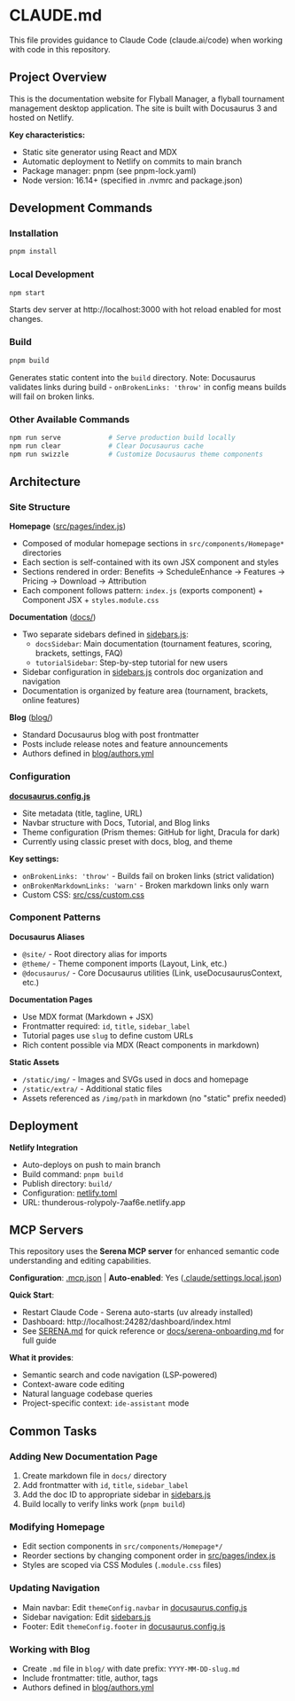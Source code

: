 # CLAUDE.md

This file provides guidance to Claude Code (claude.ai/code) when working with code in this repository.

## Project Overview

This is the documentation website for Flyball Manager, a flyball tournament management desktop application. The site is built with Docusaurus 3 and hosted on Netlify.

**Key characteristics:**
- Static site generator using React and MDX
- Automatic deployment to Netlify on commits to main branch
- Package manager: pnpm (see pnpm-lock.yaml)
- Node version: 16.14+ (specified in .nvmrc and package.json)

## Development Commands

### Installation
```bash
pnpm install
```

### Local Development
```bash
npm start
```
Starts dev server at http://localhost:3000 with hot reload enabled for most changes.

### Build
```bash
pnpm build
```
Generates static content into the `build` directory. Note: Docusaurus validates links during build - `onBrokenLinks: 'throw'` in config means builds will fail on broken links.

### Other Available Commands
```bash
npm run serve            # Serve production build locally
npm run clear            # Clear Docusaurus cache
npm run swizzle          # Customize Docusaurus theme components
```

## Architecture

### Site Structure

**Homepage** ([src/pages/index.js](src/pages/index.js))
- Composed of modular homepage sections in `src/components/Homepage*` directories
- Each section is self-contained with its own JSX component and styles
- Sections rendered in order: Benefits → ScheduleEnhance → Features → Pricing → Download → Attribution
- Each component follows pattern: `index.js` (exports component) + Component JSX + `styles.module.css`

**Documentation** ([docs/](docs/))
- Two separate sidebars defined in [sidebars.js](sidebars.js):
  - `docsSidebar`: Main documentation (tournament features, scoring, brackets, settings, FAQ)
  - `tutorialSidebar`: Step-by-step tutorial for new users
- Sidebar configuration in [sidebars.js](sidebars.js) controls doc organization and navigation
- Documentation is organized by feature area (tournament, brackets, online features)

**Blog** ([blog/](blog/))
- Standard Docusaurus blog with post frontmatter
- Posts include release notes and feature announcements
- Authors defined in [blog/authors.yml](blog/authors.yml)

### Configuration

**[docusaurus.config.js](docusaurus.config.js)**
- Site metadata (title, tagline, URL)
- Navbar structure with Docs, Tutorial, and Blog links
- Theme configuration (Prism themes: GitHub for light, Dracula for dark)
- Currently using classic preset with docs, blog, and theme

**Key settings:**
- `onBrokenLinks: 'throw'` - Builds fail on broken links (strict validation)
- `onBrokenMarkdownLinks: 'warn'` - Broken markdown links only warn
- Custom CSS: [src/css/custom.css](src/css/custom.css)

### Component Patterns

**Docusaurus Aliases**
- `@site/` - Root directory alias for imports
- `@theme/` - Theme component imports (Layout, Link, etc.)
- `@docusaurus/` - Core Docusaurus utilities (Link, useDocusaurusContext, etc.)

**Documentation Pages**
- Use MDX format (Markdown + JSX)
- Frontmatter required: `id`, `title`, `sidebar_label`
- Tutorial pages use `slug` to define custom URLs
- Rich content possible via MDX (React components in markdown)

**Static Assets**
- `/static/img/` - Images and SVGs used in docs and homepage
- `/static/extra/` - Additional static files
- Assets referenced as `/img/path` in markdown (no "static" prefix needed)

## Deployment

**Netlify Integration**
- Auto-deploys on push to main branch
- Build command: `pnpm build`
- Publish directory: `build/`
- Configuration: [netlify.toml](netlify.toml)
- URL: thunderous-rolypoly-7aaf6e.netlify.app

## MCP Servers

This repository uses the **Serena MCP server** for enhanced semantic code understanding and editing capabilities.

**Configuration**: [.mcp.json](.mcp.json) | **Auto-enabled**: Yes ([.claude/settings.local.json](.claude/settings.local.json))

**Quick Start**:
- Restart Claude Code - Serena auto-starts (uv already installed)
- Dashboard: http://localhost:24282/dashboard/index.html
- See [SERENA.md](SERENA.md) for quick reference or [docs/serena-onboarding.md](docs/serena-onboarding.md) for full guide

**What it provides**:
- Semantic search and code navigation (LSP-powered)
- Context-aware code editing
- Natural language codebase queries
- Project-specific context: `ide-assistant` mode

## Common Tasks

### Adding New Documentation Page
1. Create markdown file in `docs/` directory
2. Add frontmatter with `id`, `title`, `sidebar_label`
3. Add the doc ID to appropriate sidebar in [sidebars.js](sidebars.js)
4. Build locally to verify links work (`pnpm build`)

### Modifying Homepage
- Edit section components in `src/components/Homepage*/`
- Reorder sections by changing component order in [src/pages/index.js](src/pages/index.js)
- Styles are scoped via CSS Modules (`.module.css` files)

### Updating Navigation
- Main navbar: Edit `themeConfig.navbar` in [docusaurus.config.js](docusaurus.config.js)
- Sidebar navigation: Edit [sidebars.js](sidebars.js)
- Footer: Edit `themeConfig.footer` in [docusaurus.config.js](docusaurus.config.js)

### Working with Blog
- Create `.md` file in `blog/` with date prefix: `YYYY-MM-DD-slug.md`
- Include frontmatter: title, author, tags
- Authors defined in [blog/authors.yml](blog/authors.yml)